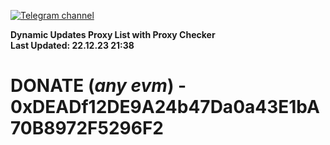 [![Telegram channel](https://img.shields.io/endpoint?url=https://runkit.io/damiankrawczyk/telegram-badge/branches/master?url=https://t.me/n4z4v0d)](https://t.me/n4z4v0d) 

**Dynamic Updates Proxy List with Proxy Checker**  
**Last Updated: 22.12.23 21:38**

# DONATE (_any evm_) - 0xDEADf12DE9A24b47Da0a43E1bA70B8972F5296F2
